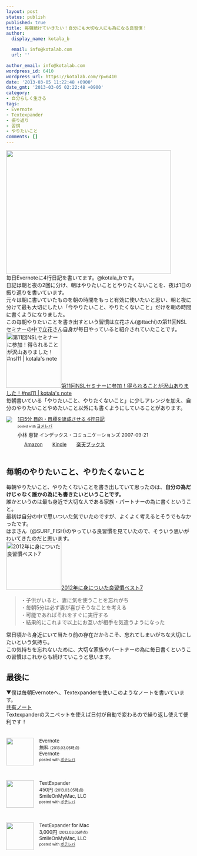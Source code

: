 ```yaml
---
layout: post
status: publish
published: true
title: 毎朝続けていきたい！自分にも大切な人にも為になる良習慣！
author:
  display_name: kotala_b

  email: info@kotalab.com
  url: ''

author_email: info@kotalab.com
wordpress_id: 6410
wordpress_url: https://kotalab.com/?p=6410
date: '2013-03-05 11:22:48 +0900'
date_gmt: '2013-03-05 02:22:48 +0900'
category:
- 自分らしく生きる
tags:
- Evernote
- Textexpander
- 振り返り
- 習慣
- やりたいこと
comments: []
---
```

<p><img alt="" src="https://kotalab.com/wp-content/uploads/slooProImg_20130305112246.jpg" width="448" height="336" /><br />
毎日Evernoteに4行日記を書いてます。@kotala_bです。<br />
日記は朝と夜の2回に分け、朝はやりたいこととやりたくないことを、夜は1日の振り返りを書いています。<br />
元々は朝に書いていたものを朝の時間をもっと有効に使いたいと思い、朝と夜に分けて最も大切にしたい「今やりたいこと、やりたくないこと」だけを朝の時間に書くようになりました。<br />
この毎朝やりたいことを書き出すという習慣は立花さん(@ttachi)の第11回NSLセミナーの中で立花さん自身が毎日やっていると紹介されていたことです。<br />
<a href="https://kotalab.com/nsl-11th" target="_blank"><img  class="alignleft" src="https://kotalab.com/wp-content/uploads/nsl11_20121118_01-448x336.jpg" alt="第11回NSLセミナーに参加！得られることが沢山ありました！#nsl11 | kotala's note" width="150" /></a><a href="https://kotalab.com/nsl-11th" target="_blank">第11回NSLセミナーに参加！得られることが沢山ありました！#nsl11 | kotala's note</a><br style="clear:both;" />毎朝書いている「やりたいこと、やりたくないこと」に少しアレンジを加え、自分のやりたいことやめたいこと以外にも書くようにしていることがあります。</p>
<div class="booklink-box" style="text-align:left;padding-bottom:20px;font-size:small;/zoom: 1;overflow: hidden;">
<div class="booklink-image" style="float:left;margin:0 15px 10px 0;"><a href="https://www.amazon.co.jp/exec/obidos/asin/4757304757/same-22/" name="booklink" rel="nofollow" target="_blank"><img src="https://images-fe.ssl-images-amazon.com/images/I/51jeRAeZpQL._SL160_.jpg" style="border: none;" /></a></div>
<div class="booklink-info" style="line-height:120%;/zoom: 1;overflow: hidden;">
<div class="booklink-name" style="margin-bottom:10px;line-height:120%"><a href="https://www.amazon.co.jp/exec/obidos/asin/4757304757/same-22/" rel="nofollow" name="booklink" target="_blank">1日5分 目的・目標を達成させる 4行日記</a>
<div class="booklink-powered-date" style="font-size:8pt;margin-top:5px;font-family:verdana;line-height:120%">posted with <a href="https://yomereba.com" target="_blank">ヨメレバ</a></div>
</div>
<div class="booklink-detail" style="margin-bottom:5px;">小林 惠智 インデックス・コミュニケーションズ 2007-09-21    </div>
<div class="booklink-link2" style="margin-top:10px;">
<div class="shoplinkamazon" style="display:inline;margin-right:5px;background: url('https://img.yomereba.com/tam_y.gif') 0 0 no-repeat;padding: 2px 0 2px 18px;white-space: nowrap;"><a href="https://www.amazon.co.jp/exec/obidos/asin/4757304757/same-22/" rel="nofollow" target="_blank" title="アマゾン" >Amazon</a></div>
<div class="shoplinkkindle" style="display:inline;margin-right:5px;background: url('https://img.yomereba.com/tam_y.gif') 0 0 no-repeat;padding: 2px 0 2px 18px;white-space: nowrap;"><a href="https://www.amazon.co.jp/gp/search?keywords=1%93%FA5%95%AA%20%96%DA%93I%81E%96%DA%95W%82%F0%92B%90%AC%82%B3%82%B9%82%E9%204%8Ds%93%FA%8BL&__mk_ja_JP=%83J%83%5E%83J%83i&url=node%3D2275256051&tag=same-22" rel="nofollow" target="_blank" >Kindle</a></div>
<div class="shoplinkrakuten" style="display:inline;margin-right:5px;background: url('https://img.yomereba.com/tam_y.gif') 0 -50px no-repeat;padding: 2px 0 2px 18px;white-space: nowrap;"><a href="https://hb.afl.rakuten.co.jp/hgc/0fa7afc8.bbfc196a.0fa7afc9.d56c38f1/?pc=http%3A%2F%2Fbooks.rakuten.co.jp%2Frb%2F4621878%2F%3Fscid%3Daf_ich_link_urltxt%26m%3Dhttp%3A%2F%2Fm.rakuten.co.jp%2Fev%2Fbook%2F" rel="nofollow" target="_blank" title="楽天ブックス" >楽天ブックス</a></div>
</div>
</div>
<div class="booklink-footer" style="clear: left"></div>
</div>
<p><!--more--></p>
<h2>毎朝のやりたいこと、やりたくないこと</h2>
<p>毎朝やりたいこと、やりたくないことを書き出していて思ったのは、<strong>自分の為だけじゃなく誰かの為にも書きたいということです。</strong><br />
誰かというのは最も身近で大切な人である家族・パートナーの為に書くということ。<br />
最初は自分の中で思いついた気でいたのですが、よくよく考えるとそうでもなかったです。<br />
はまさん（@SURF_FISH)のやっている良習慣を見ていたので、そういう思いがわいてきたのだと思います。<br />
<a href="http://hama73.com/archives/2913" target="_blank"><img  class="alignleft" src="https://capture.heartrails.com/150x130?http://hama73.com/archives/2913" alt="2012年に身についた良習慣ベスト7" width="150" height="130" /></a><a href="http://hama73.com/archives/2913" target="_blank">2012年に身についた良習慣ベスト7</a><a href="https://b.hatena.ne.jp/entry/http://hama73.com/archives/2913" target="_blank"><img border="0" src="https://b.hatena.ne.jp/entry/image/http://hama73.com/archives/2913" alt="" /></a><br style="clear:both;" /></p>
<blockquote><p>・子供がいると、妻に気を使うことを忘れがち<br />
・毎朝5分は必ず妻が喜びそうなことを考える<br />
・可能であればそれをすぐに実行する<br />
・結果的にこれまで以上にお互いが相手を気遣うようになった</p></blockquote>
<p>常日頃から身近にいて当たり前の存在だからこそ、忘れてしまいがちな大切にしたいという気持ち。<br />
この気持ちを忘れないために、大切な家族やパートナーの為に毎日書くというこの習慣はこれからも続けていこうと思います。</p>
<h2>最後に</h2>
<p>▼僕は毎朝Evernoteへ、Textexpanderを使いこのようなノートを書いています。<br />
<a href="https://www.evernote.com/shard/s110/sh/ad03e9ce-d343-4c26-8d0b-b9cb90048d92/e5ec3de0b49408cb8ae7aeac45a90e65" title="毎朝のやりたいこと" target="_blank">共有ノート</a><br />
Textexpanderのスニペットを使えば日付が自動で変わるので繰り返し使えて便利です！</p>
<div class="pochireba" style="text-align:left;font-size:small;padding:20px 0;/zoom: 1;overflow: hidden;"><span class="removed_link" title="click.linksynergy.com/fs-bin/click?id=d2yYUp776R4&amp;subid=&amp;offerid=94348.1&amp;type=3&amp;tmpid=3910&amp;RD_PARM1=https%253A%252F%252Fitunes.apple.com%252Fjp%252Fapp%252Fevernote%252Fid281796108%253Fmt%253D8%2526uo%253D4"><img src="http://a58.phobos.apple.com/us/r1000/076/Purple2/v4/4c/02/72/4c0272b3-f504-8abb-04f8-76eaabb7fbf6/mzl.yvhxgtiw.png" width="75" height="75" style="float:left;margin:0 15px 0 0;" class="pochi_img" ></span>
<div class="pochi_info" style="text-align:left;/zoom: 1;overflow: hidden;">
<div class="pochi_name"><span class="removed_link" title="click.linksynergy.com/fs-bin/click?id=d2yYUp776R4&amp;subid=&amp;offerid=94348.1&amp;type=3&amp;tmpid=3910&amp;RD_PARM1=https%253A%252F%252Fitunes.apple.com%252Fjp%252Fapp%252Fevernote%252Fid281796108%253Fmt%253D8%2526uo%253D4">Evernote</span></div>
<div class="pochi_price" style="display:inline;">無料</div>
<div class="pochi_time" style="font-size:x-small;display:inline;">(2013.03.05時点)</div>
<div class="pochi_seller"><span class="removed_link" title="click.linksynergy.com/fs-bin/click?id=d2yYUp776R4&amp;subid=&amp;offerid=94348.1&amp;type=3&amp;tmpid=3910&amp;RD_PARM1=https%253A%252F%252Fitunes.apple.com%252Fjp%252Fartist%252Fevernote%252Fid281796111%253Fuo%253D4">Evernote</span></div>
<div class="pochi_post" style="font-size:x-small;">posted with <a href="https://pochireba.com">ポチレバ</a></div>
</div>
<div class="pochireba-footer" style="clear: left"></div>
</div>
<div class="pochireba" style="text-align:left;font-size:small;padding:20px 0;/zoom: 1;overflow: hidden;"><span class="removed_link" title="click.linksynergy.com/fs-bin/click?id=d2yYUp776R4&amp;subid=&amp;offerid=94348.1&amp;type=3&amp;tmpid=3910&amp;RD_PARM1=https%253A%252F%252Fitunes.apple.com%252Fjp%252Fapp%252Ftextexpander%252Fid326180690%253Fmt%253D8%2526uo%253D4"><img src="http://a1820.phobos.apple.com/us/r1000/120/Purple/v4/d0/b3/c3/d0b3c34f-fe31-7646-19bc-e4c2d8e10c7d/mzm.akbkdpbu.png" width="75" height="75" style="float:left;margin:0 15px 0 0;" class="pochi_img" ></span>
<div class="pochi_info" style="text-align:left;/zoom: 1;overflow: hidden;">
<div class="pochi_name"><span class="removed_link" title="click.linksynergy.com/fs-bin/click?id=d2yYUp776R4&amp;subid=&amp;offerid=94348.1&amp;type=3&amp;tmpid=3910&amp;RD_PARM1=https%253A%252F%252Fitunes.apple.com%252Fjp%252Fapp%252Ftextexpander%252Fid326180690%253Fmt%253D8%2526uo%253D4">TextExpander</span></div>
<div class="pochi_price" style="display:inline;">450円</div>
<div class="pochi_time" style="font-size:x-small;display:inline;">(2013.03.05時点)</div>
<div class="pochi_seller"><span class="removed_link" title="click.linksynergy.com/fs-bin/click?id=d2yYUp776R4&amp;subid=&amp;offerid=94348.1&amp;type=3&amp;tmpid=3910&amp;RD_PARM1=https%253A%252F%252Fitunes.apple.com%252Fjp%252Fartist%252Fsmileonmymac-llc%252Fid326180693%253Fuo%253D4">SmileOnMyMac, LLC</span></div>
<div class="pochi_post" style="font-size:x-small;">posted with <a href="https://pochireba.com">ポチレバ</a></div>
</div>
<div class="pochireba-footer" style="clear: left"></div>
</div>
<div class="pochireba" style="text-align:left;font-size:small;padding:20px 0;/zoom: 1;overflow: hidden;"><span class="removed_link" title="click.linksynergy.com/fs-bin/click?id=d2yYUp776R4&amp;subid=&amp;offerid=94348.1&amp;type=3&amp;tmpid=3910&amp;RD_PARM1=https%253A%252F%252Fitunes.apple.com%252Fjp%252Fapp%252Ftextexpander-for-mac%252Fid405274824%253Fmt%253D12%2526uo%253D4"><img src="http://a4.mzstatic.com/us/r1000/113/Purple/v4/b4/fa/e2/b4fae252-c6f9-f488-1f97-86dfbedbd828/SMTEIcon.512x512-75.png" width="75" height="75" style="float:left;margin:0 15px 0 0;" class="pochi_img" ></span>
<div class="pochi_info" style="text-align:left;/zoom: 1;overflow: hidden;">
<div class="pochi_name"><span class="removed_link" title="click.linksynergy.com/fs-bin/click?id=d2yYUp776R4&amp;subid=&amp;offerid=94348.1&amp;type=3&amp;tmpid=3910&amp;RD_PARM1=https%253A%252F%252Fitunes.apple.com%252Fjp%252Fapp%252Ftextexpander-for-mac%252Fid405274824%253Fmt%253D12%2526uo%253D4">TextExpander for Mac</span></div>
<div class="pochi_price" style="display:inline;">3,000円</div>
<div class="pochi_time" style="font-size:x-small;display:inline;">(2013.03.05時点)</div>
<div class="pochi_seller"><span class="removed_link" title="click.linksynergy.com/fs-bin/click?id=d2yYUp776R4&amp;subid=&amp;offerid=94348.1&amp;type=3&amp;tmpid=3910&amp;RD_PARM1=https%253A%252F%252Fitunes.apple.com%252Fjp%252Fartist%252Fsmileonmymac-llc%252Fid326180693%253Fmt%253D12%2526uo%253D4">SmileOnMyMac, LLC</span></div>
<div class="pochi_post" style="font-size:x-small;">posted with <a href="https://pochireba.com">ポチレバ</a></div>
</div>
<div class="pochireba-footer" style="clear: left"></div>
</div>
